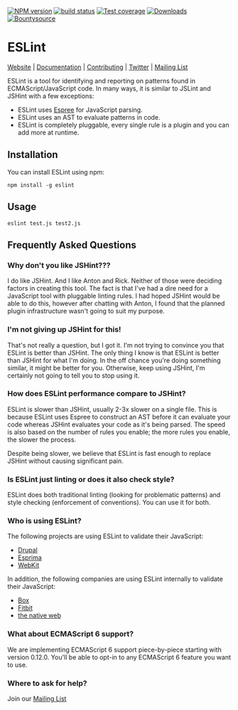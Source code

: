 [![NPM version][npm-image]][npm-url]
[![build status][travis-image]][travis-url]
[![Test coverage][coveralls-image]][coveralls-url]
[![Downloads][downloads-image]][downloads-url]
[![Bountysource](https://www.bountysource.com/badge/tracker?tracker_id=282608)](https://www.bountysource.com/trackers/282608-eslint?utm_source=282608&utm_medium=shield&utm_campaign=TRACKER_BADGE)

# ESLint

[Website](http://eslint.org) | [Documentation](http://eslint.org/docs) | [Contributing](http://eslint.org/docs/developer-guide/contributing.html) | [Twitter](https://twitter.com/geteslint) | [Mailing List](https://groups.google.com/group/eslint)

ESLint is a tool for identifying and reporting on patterns found in ECMAScript/JavaScript code. In many ways, it is similar to JSLint and JSHint with a few exceptions:

* ESLint uses [Espree](https://github.com/eslint/espree) for JavaScript parsing.
* ESLint uses an AST to evaluate patterns in code.
* ESLint is completely pluggable, every single rule is a plugin and you can add more at runtime.

## Installation

You can install ESLint using npm:

    npm install -g eslint

## Usage

    eslint test.js test2.js

## Frequently Asked Questions

### Why don't you like JSHint???

I do like JSHint. And I like Anton and Rick. Neither of those were deciding factors in creating this tool. The fact is that I've had a dire need for a JavaScript tool with pluggable linting rules. I had hoped JSHint would be able to do this, however after chatting with Anton, I found that the planned plugin infrastructure wasn't going to suit my purpose.

### I'm not giving up JSHint for this!

That's not really a question, but I got it. I'm not trying to convince you that ESLint is better than JSHint. The only thing I know is that ESLint is better than JSHint for what I'm doing. In the off chance you're doing something similar, it might be better for you. Otherwise, keep using JSHint, I'm certainly not going to tell you to stop using it.

### How does ESLint performance compare to JSHint?

ESLint is slower than JSHint, usually 2-3x slower on a single file. This is because ESLint uses Espree to construct an AST before it can evaluate your code whereas JSHint evaluates your code as it's being parsed. The speed is also based on the number of rules you enable; the more rules you enable, the slower the process.

Despite being slower, we believe that ESLint is fast enough to replace JSHint without causing significant pain.

### Is ESLint just linting or does it also check style?

ESLint does both traditional linting (looking for problematic patterns) and style checking (enforcement of conventions). You can use it for both.

### Who is using ESLint?

The following projects are using ESLint to validate their JavaScript:

* [Drupal](https://www.drupal.org/node/2274223)
* [Esprima](https://github.com/ariya/esprima)
* [WebKit](https://bugs.webkit.org/show_bug.cgi?id=125048)

In addition, the following companies are using ESLint internally to validate their JavaScript:

* [Box](https://box.com)
* [Fitbit](http://www.fitbit.com)
* [the native web](http://www.thenativeweb.io)

### What about ECMAScript 6 support?

We are implementing ECMAScript 6 support piece-by-piece starting with version 0.12.0. You'll be able to opt-in to any ECMAScript 6 feature you want to use.

### Where to ask for help?

Join our [Mailing List](https://groups.google.com/group/eslint)


[npm-image]: https://img.shields.io/npm/v/eslint.svg?style=flat-square
[npm-url]: https://npmjs.org/package/eslint
[travis-image]: https://img.shields.io/travis/eslint/eslint/master.svg?style=flat-square
[travis-url]: https://travis-ci.org/eslint/eslint
[coveralls-image]: https://img.shields.io/coveralls/eslint/eslint/master.svg?style=flat-square
[coveralls-url]: https://coveralls.io/r/eslint/eslint?branch=master
[downloads-image]: http://img.shields.io/npm/dm/eslint.svg?style=flat-square
[downloads-url]: https://npmjs.org/package/eslint
